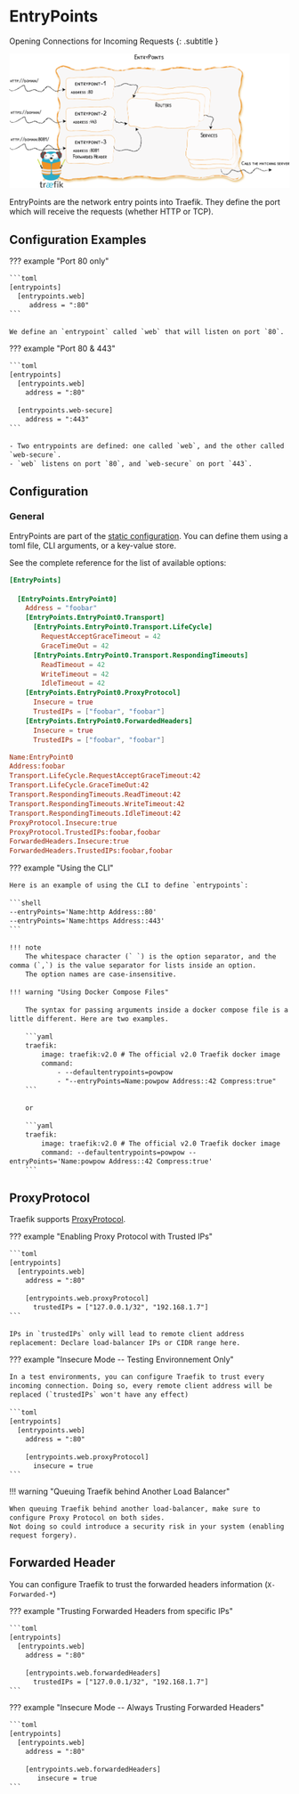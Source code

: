 # EntryPoints

Opening Connections for Incoming Requests
{: .subtitle }

![EntryPoints](../assets/img/entrypoints.png)

EntryPoints are the network entry points into Traefik.
They define the port which will receive the requests (whether HTTP or TCP).

## Configuration Examples

??? example "Port 80 only"

    ```toml
    [entrypoints]
      [entrypoints.web]
         address = ":80"
    ```

    We define an `entrypoint` called `web` that will listen on port `80`.

??? example "Port 80 & 443" 

    ```toml
    [entrypoints]
      [entrypoints.web]
        address = ":80"
    
      [entrypoints.web-secure]
        address = ":443"
    ```

    - Two entrypoints are defined: one called `web`, and the other called `web-secure`.
    - `web` listens on port `80`, and `web-secure` on port `443`. 
    
## Configuration

### General

EntryPoints are part of the [static configuration](../getting-started/configuration-overview.md#the-static-configuration).
You can define them using a toml file, CLI arguments, or a key-value store.

See the complete reference for the list of available options:

```toml tab="File"
[EntryPoints]

  [EntryPoints.EntryPoint0]
    Address = "foobar"
    [EntryPoints.EntryPoint0.Transport]
      [EntryPoints.EntryPoint0.Transport.LifeCycle]
        RequestAcceptGraceTimeout = 42
        GraceTimeOut = 42
      [EntryPoints.EntryPoint0.Transport.RespondingTimeouts]
        ReadTimeout = 42
        WriteTimeout = 42
        IdleTimeout = 42
    [EntryPoints.EntryPoint0.ProxyProtocol]
      Insecure = true
      TrustedIPs = ["foobar", "foobar"]
    [EntryPoints.EntryPoint0.ForwardedHeaders]
      Insecure = true
      TrustedIPs = ["foobar", "foobar"]
```

```ini tab="CLI"
Name:EntryPoint0
Address:foobar
Transport.LifeCycle.RequestAcceptGraceTimeout:42
Transport.LifeCycle.GraceTimeOut:42
Transport.RespondingTimeouts.ReadTimeout:42
Transport.RespondingTimeouts.WriteTimeout:42
Transport.RespondingTimeouts.IdleTimeout:42
ProxyProtocol.Insecure:true
ProxyProtocol.TrustedIPs:foobar,foobar
ForwardedHeaders.Insecure:true
ForwardedHeaders.TrustedIPs:foobar,foobar
```

??? example "Using the CLI"

    Here is an example of using the CLI to define `entrypoints`:
    
    ```shell
    --entryPoints='Name:http Address::80'
    --entryPoints='Name:https Address::443'
    ```
    
    !!! note
        The whitespace character (` `) is the option separator, and the comma (`,`) is the value separator for lists inside an option.  
        The option names are case-insensitive.
    
    !!! warning "Using Docker Compose Files"
    
        The syntax for passing arguments inside a docker compose file is a little different. Here are two examples.
        
        ```yaml
        traefik:
            image: traefik:v2.0 # The official v2.0 Traefik docker image
            command:
                - --defaultentrypoints=powpow
                - "--entryPoints=Name:powpow Address::42 Compress:true"
        ```

        or
        
        ```yaml
        traefik:
            image: traefik:v2.0 # The official v2.0 Traefik docker image
            command: --defaultentrypoints=powpow --entryPoints='Name:powpow Address::42 Compress:true'
        ```

## ProxyProtocol

Traefik supports [ProxyProtocol](https://www.haproxy.org/download/1.8/doc/proxy-protocol.txt).

??? example "Enabling Proxy Protocol with Trusted IPs" 

    ```toml
    [entrypoints]
      [entrypoints.web]
        address = ":80"
    
        [entrypoints.web.proxyProtocol]
          trustedIPs = ["127.0.0.1/32", "192.168.1.7"]
    ```
    
    IPs in `trustedIPs` only will lead to remote client address replacement: Declare load-balancer IPs or CIDR range here.
    
??? example "Insecure Mode -- Testing Environnement Only"

    In a test environments, you can configure Traefik to trust every incoming connection. Doing so, every remote client address will be replaced (`trustedIPs` won't have any effect)

    ```toml
    [entrypoints]
      [entrypoints.web]
        address = ":80"
    
        [entrypoints.web.proxyProtocol]
          insecure = true
    ```
         
!!! warning "Queuing Traefik behind Another Load Balancer"

    When queuing Traefik behind another load-balancer, make sure to configure Proxy Protocol on both sides.
    Not doing so could introduce a security risk in your system (enabling request forgery).

## Forwarded Header

You can configure Traefik to trust the forwarded headers information (`X-Forwarded-*`)

??? example "Trusting Forwarded Headers from specific IPs"

    ```toml
    [entrypoints]
      [entrypoints.web]
        address = ":80"
    
        [entrypoints.web.forwardedHeaders]
          trustedIPs = ["127.0.0.1/32", "192.168.1.7"]
    ```
    
??? example "Insecure Mode -- Always Trusting Forwarded Headers"

    ```toml
    [entrypoints]
      [entrypoints.web]
        address = ":80"
    
        [entrypoints.web.forwardedHeaders]
           insecure = true
    ```
